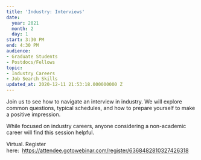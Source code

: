 ```yaml
---
title: 'Industry: Interviews'
date:
  year: 2021
  month: 2
  day: 1
start: 3:30 PM
end: 4:30 PM
audience:
- Graduate Students
- Postdocs/Fellows
topic:
- Industry Careers
- Job Search Skills
updated_at: 2020-12-11 21:53:18.000000000 Z
---
```

Join us to see how to navigate an interview in industry. We will explore
common questions, typical schedules, and how to prepare yourself to make
a positive impression. 

While focused on industry careers, anyone considering a non-academic
career will find this session helpful.

Virtual. Register
here:  https://attendee.gotowebinar.com/register/6368482810327426318

 
